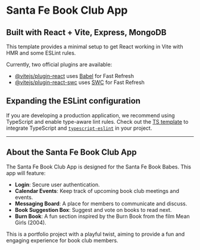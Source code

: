 # Santa Fe Book Club App

## Built with React + Vite, Express, MongoDB

This template provides a minimal setup to get React working in Vite with HMR and some ESLint rules.

Currently, two official plugins are available:

- [@vitejs/plugin-react](https://github.com/vitejs/vite-plugin-react/blob/main/packages/plugin-react/README.md) uses [Babel](https://babeljs.io/) for Fast Refresh
- [@vitejs/plugin-react-swc](https://github.com/vitejs/vite-plugin-react-swc) uses [SWC](https://swc.rs/) for Fast Refresh

## Expanding the ESLint configuration

If you are developing a production application, we recommend using TypeScript and enable type-aware lint rules. Check out the [TS template](https://github.com/vitejs/vite/tree/main/packages/create-vite/template-react-ts) to integrate TypeScript and [`typescript-eslint`](https://typescript-eslint.io) in your project.

---

## About the Santa Fe Book Club App

The Santa Fe Book Club App is designed for the Santa Fe Book Babes. This app will feature:

- **Login**: Secure user authentication.
- **Calendar Events**: Keep track of upcoming book club meetings and events.
- **Messaging Board**: A place for members to communicate and discuss.
- **Book Suggestion Box**: Suggest and vote on books to read next.
- **Burn Book**: A fun section inspired by the Burn Book from the film Mean Girls (2004).

This is a portfolio project with a playful twist, aiming to provide a fun and engaging experience for book club members.

